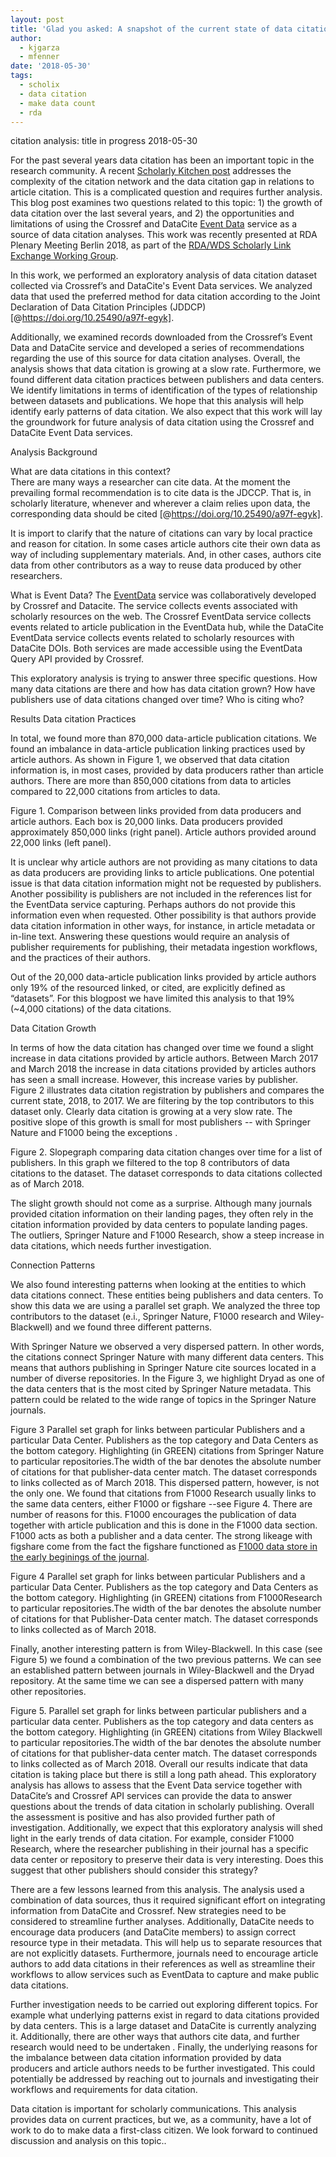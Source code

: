 ```yaml
---
layout: post
title: 'Glad you asked: A snapshot of the current state of data citation'
author:
  - kjgarza
  - mfenner
date: '2018-05-30'
tags:
  - scholix
  - data citation
  - make data count
  - rda
---
```

citation analysis: title in progress
2018-05-30

For the past several years data citation has been an important topic in the research community. A recent [Scholarly Kitchen post](https://scholarlykitchen.sspnet.org/2018/05/28/whats-up-with-data-citations/) addresses the complexity of the citation network and the data citation gap in relations to article citation.  This is a complicated question and requires further analysis. This blog post examines two questions related to this topic: 1) the growth of data citation over the last several years, and 2) the opportunities and limitations of using the Crossref and DataCite [Event Data](https://www.crossref.org/services/event-data/) service as a source of data citation analyses. This work was recently presented at RDA Plenary Meeting Berlin 2018, as part of the  [RDA/WDS Scholarly Link Exchange Working Group](http://www.scholix.org/). 

In this work, we performed an exploratory analysis of data citation dataset collected via Crossref’s and DataCite's Event Data services. We analyzed data that used the preferred method for data citation according to the Joint Declaration of Data Citation Principles (JDDCP) \[@https://doi.org/10.25490/a97f-egyk]. 

Additionally, we examined records downloaded from the Crossref’s Event Data and DataCite service and developed a series of recommendations regarding the use of this source for data citation analyses. Overall, the analysis shows that data citation is growing at a slow rate. Furthermore, we found different data citation practices between publishers and data centers. We identify limitations in terms of identification of the types of relationship between datasets and publications. We hope  that this analysis will help identify early patterns of data citation. We also expect that this work will lay the groundwork for future analysis of data citation using the Crossref and DataCite Event Data services.

Analysis Background

What are data citations in this context?\
There are many ways a researcher can cite data. At the moment the prevailing formal recommendation is to cite data is the JDCCP. That is, in scholarly literature, whenever and wherever a claim relies upon data, the corresponding data should be cited \[@https://doi.org/10.25490/a97f-egyk]. 

It is import to clarify that the nature of citations can vary by local practice and reason for citation. In some cases article authors cite their own data as way of including supplementary materials. And, in other cases, authors cite data from other contributors as a way to reuse data produced by other researchers.

What is Event Data? 
The [EventData](https://www.crossref.org/services/event-data/) service was collaboratively developed by Crossref and Datacite. The service collects events associated with scholarly resources on the web. The Crossref EventData service collects events related to article publication in the EventData hub, while the DataCite EventData service collects events related to scholarly resources with DataCite DOIs. Both services are made accessible using the EventData Query API provided by Crossref.

This exploratory analysis is trying to answer three specific questions.
How many data citations are there and how has data citation grown?
How have publishers use of data citations changed over time?
Who is citing who?

Results
Data citation Practices

In total, we found more than 870,000 data-article publication citations. We found an imbalance in data-article publication linking practices used by article authors. As shown in Figure 1, we observed that data citation information is, in most cases, provided by data producers rather than article authors. There are more than 850,000 citations from data to articles compared to 22,000 citations from articles to data.

Figure 1. Comparison between links provided from data producers and article authors. Each box is 20,000 links. Data producers provided approximately 850,000 links (right panel). Article authors provided around 22,000 links (left panel).

It is unclear why article authors are not providing as many citations to data as data producers are providing links to article publications. One potential issue is that data citation information might not be requested by publishers. Another possibility is publishers are not included in the references list for the EventData service capturing. Perhaps  authors do not provide this information even when requested. Other possibility is that authors provide data citation information in other ways, for instance, in article metadata or in-line text. Answering these questions would require an analysis of publisher requirements for publishing, their metadata ingestion workflows, and the practices of their authors.

Out of the 20,000 data-article publication links provided by article authors only 19% of the resourced linked, or cited, are explicitly defined as “datasets”. For this blogpost we have limited this analysis to that 19% (~4,000 citations) of the data citations.

Data Citation Growth 

In terms of how the data citation has changed over time we found a slight increase in data citations provided by article authors. Between March 2017 and March 2018 the increase in data citations provided by articles authors has seen a small increase. However, this increase varies by publisher. Figure 2  illustrates data citation registration by publishers and compares the current state, 2018, to 2017. We are filtering by the top contributors to this dataset only. Clearly data citation is growing at a very slow rate. The positive slope of this growth is small for most publishers -- with Springer Nature and F1000 being the exceptions .

Figure 2. Slopegraph comparing data citation changes over time for a list of publishers. In this graph we filtered to the top 8 contributors of data citations to the dataset. The dataset corresponds to data citations collected as of March 2018.

The slight growth should not come as a surprise. Although many journals provided citation information on their landing pages, they often rely in the citation information provided by data centers to populate landing pages. The outliers, Springer Nature and F1000 Research, show a steep increase in data citations, which needs further investigation. 

Connection Patterns

We also found interesting patterns when looking at the entities to which data citations connect. These entities being publishers and data centers. To show this data we  are using a parallel set graph. We analyzed the three top contributors to the dataset (e.i., Springer Nature, F1000 research and Wiley-Blackwell) and we found three different patterns. 

With Springer Nature we observed a very dispersed pattern. In other words, the citations connect Springer Nature with many different data centers. This means that authors publishing in Springer Nature cite sources located in a number of diverse repositories. In the Figure 3, we highlight Dryad as one of the data centers that is the most cited by Springer Nature metadata. This pattern could be related to the wide range of topics in the Springer Nature journals.

Figure 3 Parallel set graph for links between particular Publishers and a particular Data Center. Publishers as the top category and Data Centers as the bottom category. Highlighting (in GREEN) citations from Springer Nature to particular repositories.The width of the bar denotes the absolute number of citations for that publisher-data center match. The dataset corresponds to links collected as of March 2018.
This dispersed pattern, however, is not the only one. We found that citations from F1000 Research usually links to the same data centers, either F1000 or figshare --see Figure 4. There are number of reasons for this. F1000 encourages the publication of  data together with article publication and this is done in the F1000 data section. F1000 acts as  both a publisher and a data center. The strong likeage with figshare come from the fact the figshare functioned as [F1000 data store in the early beginings of the journal](https://figshare.com/articles/F1000_and_figshare_Case_Study/1559059). 

Figure 4 Parallel set graph for links between particular Publishers and a particular Data Center. Publishers as the top category and Data Centers as the bottom category. Highlighting (in GREEN) citations from F1000Research to particular repositories.The width of the bar denotes the absolute number of citations for that Publisher-Data center match. The dataset corresponds to links collected as of March 2018.

Finally, another interesting pattern is from Wiley-Blackwell. In this case (see Figure 5) we found a combination of the two previous patterns. We can see an established pattern between journals in Wiley-Blackwell and the Dryad repository. At the same time we can see a dispersed pattern with many other repositories. 

Figure 5. Parallel set graph for links between particular publishers and a particular data center. Publishers as the top category and data centers as the bottom category. Highlighting (in GREEN) citations from Wiley Blackwell to particular repositories.The width of the bar denotes the absolute number of citations for that publisher-data center match. The dataset corresponds to links collected as of March 2018.
Overall our results indicate that data citation is taking place but there is still a long path ahead. This exploratory analysis has allows to assess that the Event Data service together with DataCite’s and Crossref API services can provide the data to answer questions about the trends of data citation in scholarly publishing. Overall the assessment is positive and has also provided further path of investigation. Additionally, we expect that this exploratory analysis will shed light in the early trends of data citation. For example,  consider F1000 Research, where  the researcher publishing in their journal has a specific data center or repository to preserve their data is very interesting. Does this suggest that other publishers should consider this strategy? 

There are a few lessons learned from this analysis. The analysis used a combination of data sources, thus it required significant effort on integrating information from DataCite and Crossref. New strategies need to be considered to streamline further analyses. Additionally, DataCite needs to encourage data producers (and DataCite members) to assign correct resource type in their metadata. This will help us to separate resources that are not explicitly datasets. Furthermore, journals need to encourage article authors to add data citations in their references as well as streamline their workflows to allow services such as EventData to capture and make public data citations.

Further investigation needs to be carried out exploring different topics. For example what underlying patterns exist in regard to data citations provided by data centers. This is a large dataset and DataCite is currently analyzing it. Additionally, there are other ways  that authors cite data, and further research would need to be undertaken . Finally, the underlying reasons for the imbalance between data citation information provided by data producers and article authors needs to be further investigated. This could potentially be addressed by reaching out to journals and investigating their workflows and requirements for data citation.

Data citation is important for scholarly communications. This analysis provides data on current practices, but we, as a community, have a lot of work to do to make data a first-class citizen. We look forward to continued discussion and analysis on this topic..
